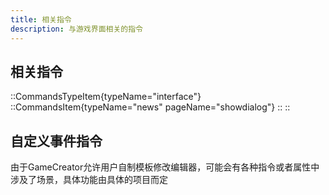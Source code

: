```yaml
---
title: 相关指令
description: 与游戏界面相关的指令
---
```


## 相关指令

::CommandsTypeItem{typeName="interface"}
  ::CommandsItem{typeName="news" pageName="showdialog"}
  ::
::

## 自定义事件指令

由于GameCreator允许用户自制模板修改编辑器，可能会有各种指令或者属性中涉及了场景，具体功能由具体的项目而定
